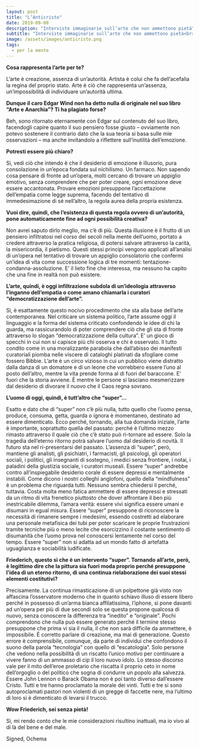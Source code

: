 ```yaml
---
layout: post
title: "L’Anticristo"
date: 2019-09-08
description: "Interviste immaginarie sull’arte che non ammettono pietà"
subtitle: "Interviste immaginarie sull’arte che non ammettono pietà<br>Episodio I - Friederich Nietzsche"
image: /assets/images/anticristo.png
tags:
  - per la mente
---
```




<b>Cosa rappresenta l’arte per te?</b>

L’arte è creazione, assenza di un’autorità. Artista è colui che fa dell’acefalia la regina del proprio stato. Arte è ciò che rappresenta un’assenza, un’impossibilità di individuare un’autorità ultima.

<b>Dunque il caro Edgar Wind non ha detto nulla di originale nel suo libro “Arte e Anarchia”? Ti ha plagiato forse?</b>

Beh, sono ritornato eternamente con Edgar sul contenuto del suo libro, facendogli capire quanto il suo pensiero fosse giusto – ovviamente non potevo sostenere il contrario dato che la sua teoria si basa sulle mie osservazioni – ma anche invitandolo a riflettere sull’inutilità dell’emozione.

<b>Potresti essere più chiaro?</b>

Si, vedi ciò che intendo è che il desiderio di emozione è illusorio, pura consolazione in un’epoca fondata sul nichilismo. Un farmaco. Non sapendo cosa pensare di fronte ad un’opera, molti cercano di trovare un appiglio emotivo, senza comprendere che per poter creare, ogni emozione deve essere accantonata. Provare emozioni presuppone l’accettazione dell’empatia come legge suprema, facendo del tentativo di immedesimazione di sé nell’altro, la regola aurea della propria esistenza.

<b>Vuoi dire, quindi, che l’esistenza di questa regola ovvero di un’autorità, pone automaticamente fine ad ogni possibilità creativa?</b>

Non avrei saputo dirlo meglio, ma c’è di più. Questa illusione è il frutto di un pensiero infiltratosi nel corso dei secoli nella mente dell’uomo, portato a credere attraverso la pratica religiosa, di potersi salvare attraverso la carità, la misericordia, il pietismo. Questi stessi principi vengono applicati all’analisi di un’opera nel tentativo di trovare un appiglio consolatorio che confermi un’idea di vita come successione logica di tre momenti: tentazione-condanna-assoluzione. E’ il lieto fine che interessa, ma nessuno ha capito che una fine in realtà non può esistere.

<b>L’arte, quindi, è oggi infiltrazione subdola di un’ideologia attraverso l’inganno dell’empatia o come amano chiamarla i curatori “democratizzazione dell’arte”.</b>

Si, è esattamente questo nocivo procedimento che sta alla base dell’arte contemporanea. Nel criticare un sistema politico, l’arte assume oggi il linguaggio e la forma del sistema criticato confondendo le idee di chi la guarda, ma rassicurandolo di poter comprendere ciò che gli sta di fronte attraverso lo slogan “democratizzazione della cultura”. E’ un gioco di specchi in cui non si capisce più chi osserva e chi è osservato. Il tutto condito come in una moralizzante parabola che dall’abisso dei manifesti curatoriali piomba nelle viscere di cataloghi platinati da sfogliare come fossero Bibbie. L’arte è un circo vizioso in cui un pubblico viene distratto dalla danza di un domatore e di un leone che vorrebbero essere l’uno al posto dell’altro, mentre la vita prende forma al di fuori del baraccone. E’ fuori che la storia avviene. È mentre le persone si lasciano mesmerizzare dal desiderio di divorare il nuovo che il Caos regna sovrano.

<b>L’uomo di oggi, quindi, è tutt’altro che “super”…</b>

Esatto e dato che di “super” non c’è più nulla, tutto quello che l’uomo pensa, produce, consuma, getta, guarda o ignora è momentaneo, destinato ad essere dimenticato. Ecco perché, tornando, alla tua domanda iniziale, l’arte è importante, soprattutto quella del passato: perché è l’ultimo mezzo rimasto attraverso il quale ciò che c’è stato può ri-tornare ad essere. Solo la tragedia dell’eterno ritorno potrà salvare l’uomo dal desiderio di novità. Il futuro sta nel ri-presentarsi del passato. L’assenza di “super”, però, mantiene gli analisti, gli psichiatri, i farmacisti, gli psicologi, gli operatori sociali, i politici, gli insegnanti di sostegno, i medici senza frontiere, i notai, i paladini della giustizia sociale, i curatori museali. Essere “super” andrebbe contro all’inspiegabile desiderio corale di essere depressi e mentalmente instabili. Come dicono i nostri colleghi anglofoni, quello della “mindfulness” è un problema che riguarda tutti. Nessuno sembra chiedersi il perché, tuttavia. Costa molta meno fatica ammettere di essere depressi e stressati da un ritmo di vita frenetico piuttosto che dover affrontare il ben più inestricabile dilemma, l’amara verità: essere vivi significa essere umani e disumani in egual misura. Essere “super” presuppone di riconoscere la necessità di rimanere sempre i medesimi, essendo costretti ad elaborare una personale metafisica dei tubi per poter scaricare le proprie frustrazioni tramite tecniche più o meno lecite che esorcizzino il costante sentimento di disumanità che l’uomo prova nel conoscersi lentamente nel corso del tempo. Essere “super” non si adatta ad un mondo fatto di artefatta uguaglianza e sociabilità ludificate.

<b>Friederich, questo sì che è un intervento “super”. Tornando all’arte, però, è legittimo dire che la pittura sia fuori moda proprio perché presuppone l’idea di un eterno ritorno, di una continua rielaborazione dei suoi stessi elementi costitutivi?</b>

Precisamente. La continua rimasticazione di un polpettone già visto non affascina l’osservatore moderno che in quanto schiavo illuso di essere libero perché in possesso di un’arma bianca affilatissima, l’iphone, si pone davanti ad un’opera per più di due secondi solo se questa propone qualcosa di nuovo, senza conoscere la differenza tra “inedito” e “originale”. Pochi comprendono che nulla può essere generato perché il termine stesso presuppone che prima vi sia il nulla, il che non sarà difficile da ammettere, è impossibile. È corretto parlare di creazione, ma mai di generazione. Questo errore è comprensibile, comunque, da parte di individui che confondono il suono della parola “tecnologia” con quello di “escatologia”. Solo persone che vedono nella possibilità di un riscatto l’unico motivo per continuare a vivere fanno di un ammasso di cip il loro nuovo idolo. Lo stesso discorso vale per il mito dell’eroe proletario che riscatta il proprio ceto in nome dell’orgoglio o del politico che sogna di condurre un popolo alla salvezza. Essere John Lennon o Barack Obama non è poi tanto diverso dall’essere Cristo. Tutti e tre hanno proclamato la morale dei vinti. Tutti e tre si sono autoproclamati pastori non violenti di un gregge di faccette nere, ma l’ultimo di loro si è dimenticato di levarsi il trucco.

<b>Wow Friederich, sei senza pietà!</b>

Si, mi rendo conto che le mie considerazioni risultino inattuali, ma io vivo al di là del bene e del male.

Signed, Ochema
